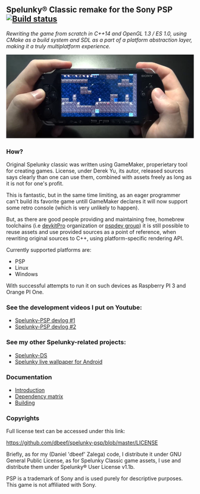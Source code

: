 ## Spelunky® Classic remake for the Sony PSP [![`Build status`](https://api.travis-ci.com/dbeef/spelunky-psp.svg?branch=master)](https://travis-ci.com/github/dbeef/spelunky-psp/) 

*Rewriting the game from scratch in C++14 and OpenGL 1.3 / ES 1.0, using CMake as a build system and SDL as a part of a platform abstraction layer, making it a truly multiplatform experience.*

![`Playing on PSP`](readme/PSP.png)

### How?

Original Spelunky classic was written using GameMaker, properietary tool for creating games. License, under
Derek Yu, its autor, released sources says clearly than one can use them, combined with assets freely as long
as it is not for one's profit.

This is fantastic, but in the same time limiting, as an eager programmer can't build its favorite game untill 
GameMaker declares it will now support some retro console (which is very unlikely to happen).
  
But, as there are good people providing and maintaining free, homebrew toolchains 
(i.e [devkitPro](https://github.com/devkitPro) organization or [pspdev group](https://github.com/pspdev)) it is still
possible to reuse assets and use provided sources as a point of reference, when rewriting original sources to C++,
using platform-specific rendering API.  
  
Currently supported platforms are:

* PSP
* Linux
* Windows

With successful attempts to run it on such devices as Raspberry PI 3 and Orange PI One.

### See the development videos I put on Youtube:

* [Spelunky-PSP devlog #1](https://www.youtube.com/watch?v=2v40JiyYs-M)
* [Spelunky-PSP devlog #2](https://www.youtube.com/watch?v=UDkkU8J8Ejk)
  
### See my other Spelunky-related projects:
 
* [Spelunky-DS](https://github.com/dbeef/spelunky-ds) 
* [Spelunky live wallpaper for Android](https://github.com/dbeef/SpelunkyLiveWallpaper) 

### Documentation

* [Introduction](readme/Introduction.md)
* [Dependency matrix](readme/Dependencies.md)
* [Building](readme/Building.md) 

### Copyrights

Full license text can be accessed under this link:

https://github.com/dbeef/spelunky-psp/blob/master/LICENSE

Briefly, as for my (Daniel 'dbeef' Zalega) code, I distribute it under GNU General Public License, as for Spelunky
Classic game assets, I use and distribute them under Spelunky® User License v1.1b.

PSP is a trademark of Sony and is used purely for descriptive purposes. This game is not affiliated with Sony.
